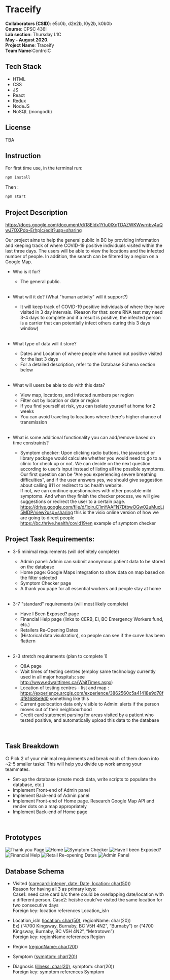 # Traceify

**Collaborators (CSID)**: e5c0b, d2e2b, l0y2b, k0b0b &nbsp; <br/>
**Course**: CPSC 436I &nbsp; <br/>
**Lab section**: Thursday L1C &nbsp; <br/>
**May - August 2020**. &nbsp; <br/>
**Project Name**: Traceify <br/>
**Team Name**:ControlC<br/>

## Tech Stack
- HTML
- CSS
- JS
- React
- Redux
- NodeJS
- NoSQL (mongodb)

## License
TBA

## Instruction 
For first time use, in the terminal run: 
```bash
npm install
```
Then : 
```bash
npm start
```


## Project Description
https://docs.google.com/document/d/18EIdx1Ytu0IXqTDAZWKWwrnbv4uQwJ7OXPdo-ErhpIc/edit?usp=sharing <br/>

Our project aims to help the general public in BC by providing information and keeping track of where COVID-19 positive individuals visited within the last three days. The users will be able to view the locations and the infected number of people. In addition, the search can be filtered by a region on a Google Map.<br/>

*	Who is it for?
    - The general public.<br/><br/>
    
*	What will it do? (What "human activity" will it support?)
    - It will keep track of COVID-19 positive individuals of where they have visited in 3 day intervals. (Reason for that: some RNA test may need 3-4 days to complete and if a result is positive, the infected person is a carrier that can potentially infect others during this 3 days window) <br/><br/>
    
*	What type of data will it store?
    - Dates and Location of where people who turned out positive visited for the last 3 days
    - For a detailed description, refer to the Database Schema section below<br/><br/>
    
*	What will users be able to do with this data?
    - View map, locations, and infected numbers per region
    - Filter out by location or date or region
    - If you find yourself at risk, you can isolate yourself at home for 2 weeks
    - You can avoid traveling to locations where there's higher chance of transmission<br/><br/>
    
*	What is some additional functionality you can add/remove based on time constraints?
    - Symptom checker: Upon clicking radio buttons, the javascript or library package would calculate whether you would need to go to a clinic for check up or not. 
    We can decide on the next question according to user’s input instead of listing all the possible symptoms. <br/>
    Our first question can be "Are you experiencing severe breathing difficulties", and if the user answers yes, we should give suggestion about calling 811 or redirect to bc health website.<br/>
    If not, we can continue questionnaires with other possible mild symptoms. And when they finish the checker process, we will give suggestions or redirect the user to a certain page. <br/>
    https://drive.google.com/file/d/1oiruC1mYAAFN7DtbwOGw02uMucLj5MDP/view?usp=sharing this is the visio online version of how we are going to direct people <br/>
    https://bc.thrive.health/covid19/en example of symptom checker

##	 Project Task Requirements:

*	3-5 minimal requirements (will definitely complete)
    - Admin panel: Admin can submit anonymous patient data to be stored on the database
    - Home page: Google Maps integration to show data on map based on the filter selected
    - Symptom Checker page
    - A thank you pape for all essential workers and people stay at home
    <br/>
    
*	3-7 "standard" requirements (will most likely complete)
    - Have I Been Exposed? page
    - Financial Help page (links to CERB, EI, BC Emergency Workers fund, etc.)
    - Retailers Re-Opening Dates
    - (Historical data visulization), so people can see if the curve has been flattern 
    <br/>
    
*	2-3 stretch requirements (plan to complete 1)
     - Q&A page
     - Wait times of testing centres (employ same technology currently used in all major hospitals: see     http://www.edwaittimes.ca/WaitTimes.aspx)
    - Location of testing centres - list and map : https://experience.arcgis.com/experience/3862560c5a41418e9d78f4f81688e9d0 something  like this
    - Current geolocation data only visible to Admin: alerts if the person moves out of their neighbourhood
    - Credit card statement parsing for areas visited by a patient who tested positive, and automatically upload this data to the database
<br/>


## Task Breakdown
○ Pick 2 of your minimal requirements and break each of them down into ~2-5 smaller tasks! This will help you divide up work among your teammates.<br/>

* Set-up the database (create mock data, write scripts to populate the database, etc.)
* Implement Front-end of Admin panel
* Implement Back-end of Admin panel
* Implement Front-end of Home page. Research Google Map API and render dots on a map appropriately
* Implement Back-end of Home page
<br/>

## Prototypes
![Thank you Page](protosketch/thankPage.png)
![Home](protosketch/1.jpg)
![Symptom Checker](protosketch/2.jpg)
![Have I been Exposed?](protosketch/3.jpg)
![Financial Help](protosketch/4.jpg)
![Retail Re-opening Dates](protosketch/page.png)
![Admin Panel](protosketch/admin-panel.PNG)

    

## Database Schema

* Visited (<ins>carecard: integer, date: Date, location: char(50)</ins>) <br />
Reason for having all 3 as primary keys: <br />
Case1: need care card b/c there could be overlapping date/location with a different person. Case2: he/she could’ve visited the same location for two consecutive days <br />
Foreign key: location references Location_isIn

* Location_isIn (<ins>location: char(50)</ins>, regionName: char(20)) <br />
Ex) (“4700 Kingsway, Burnaby, BC V5H 4N2”, “Burnaby”) or (“4700 Kingsway, Burnaby, BC V5H 4N2”, “Metrotown”) <br />
Foreign key: regionName references Region

* Region (<ins>regionName: char(20)</ins>)

* Symptom (<ins>symptom: char(20)</ins>)

* Diagnosis (<ins>illness: char(20)</ins>, symptom: char(20))<br />
Foreign key: symptom references Symptom

